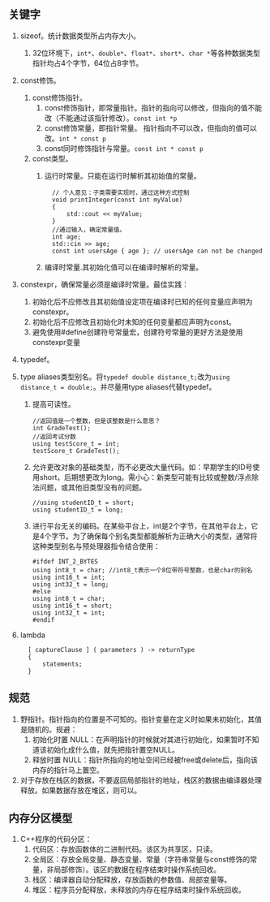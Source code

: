 ## 关键字
1. sizeof。统计数据类型所占内存大小。
   1. 32位环境下，`int*`、`double*`、`float*`、`short*`、`char *`等各种数据类型指针均占4个字节，64位占8字节。
2. const修饰。
   1. const修饰指针。
      1. const修饰指针，即常量指针。指针的指向可以修改，但指向的值不能改（不能通过该指针修改）。`const int *p`
      2. const修饰常量，即指针常量。 指针指向不可以改，但指向的值可以改。`int * const p`
      3. const同时修饰指针与常量。`const int * const p`
   2. const类型。
      1. 运行时常量。只能在运行时解析其初始值的常量。
   
               // 个人意见：子类需要实现时，通过这种方式控制 
               void printInteger(const int myValue)
               {
                   std::cout << myValue;
               }
               //通过输入，确定常量值。
               int age;
               std::cin >> age;
               const int usersAge { age }; // usersAge can not be changed
       2. 编译时常量.其初始化值可以在编译时解析的常量。
3. constexpr，确保常量必须是编译时常量。最佳实践：
   1. 初始化后不应修改且其初始值设定项在编译时已知的任何变量应声明为constexpr。
   2. 初始化后不应修改且初始化时未知的任何变量都应声明为const。
   3. 避免使用#define创建符号常量宏，创建符号常量的更好方法是使用constexpr变量
2. typedef。
2. type aliases类型别名。将`typedef double distance_t;`改为`using distance_t = double;`。并尽量用type aliases代替typedef。
   1. 提高可读性。
   
          //返回值是一个整数，但是该整数是什么意思？
          int GradeTest();
          //返回考试分数
          using testScore_t = int;
          testScore_t GradeTest();
   1. 允许更改对象的基础类型，而不必更改大量代码。如：早期学生的ID号使用short，后期想更改为long。需小心：新类型可能有比较或整数/浮点除法问题，或其他旧类型没有的问题。
         
          //using studentID_t = short; 
          using studentID_t = long;
   1. 进行平台无关的编码。在某些平台上，int是2个字节，在其他平台上，它是4个字节。为了确保每个别名类型都能解析为正确大小的类型，通常将这种类型别名与预处理器指令结合使用：
   
          #ifdef INT_2_BYTES
          using int8_t = char; //int8_t表示一个8位带符号整数，也是char的别名
          using int16_t = int;
          using int32_t = long;
          #else
          using int8_t = char;
          using int16_t = short;
          using int32_t = int;
          #endif
1. lambda

         [ captureClause ] ( parameters ) -> returnType
         {
             statements;
         }
## 规范
1. 野指针。指针指向的位置是不可知的。指针变量在定义时如果未初始化，其值是随机的。规避：
   1. 初始化时置 NULL：在声明指针的时候就对其进行初始化，如果暂时不知道该初始化成什么值，就先把指针置空NULL。
   2. 释放时置 NULL：指针所指向的地址空间已经被free或delete后，指向该内存的指针马上置空。
2. 对于存放在栈区的数据，不要返回局部指针的地址，栈区的数据由编译器处理释放。如果数据存放在堆区，则可以。
## 内存分区模型
1. C++程序的代码分区：
   1. 代码区：存放函数体的二进制代码。该区为共享区，只读。
   2. 全局区：存放全局变量、静态变量、常量（字符串常量与const修饰的常量，非局部修饰）。该区的数据在程序结束时操作系统回收。
   3. 栈区：编译器自动分配释放，存放函数的参数值、局部变量等。
   4. 堆区：程序员分配释放，未释放的内存在程序结束时操作系统回收。
